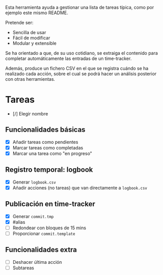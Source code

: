 Esta herramienta ayuda a gestionar una lista de tareas típica, como por ejemplo este mismo README.

Pretende ser:
- Sencilla de usar
- Fácil de modificar
- Modular y extensible

Se ha orientado a que, de su uso cotidiano, se extraiga el contenido para completar automáticamente las entradas de un time-tracker.

Además, produce un fichero CSV en el que se registra cuándo se ha realizado cada acción, sobre el cual se podrá hacer un análisis posterior con otras herramientas.

# Tareas

- [/] Elegir nombre

## Funcionalidades básicas

- [x] Añadir tareas como pendientes
- [x] Marcar tareas como completadas
- [x] Marcar una tarea como "en progreso"

## Registro temporal: logbook

- [x] Generar `logbook.csv`
- [x] Añadir acciones (no tareas) que van directamente a `logbook.csv`

## Publicación en time-tracker

- [x] Generar `commit.tmp`
- [x] #alias
- [ ] Redondear con bloques de 15 mins
- [ ] Proporcionar `commit.template`

## Funcionalidades extra

- [ ] Deshacer última acción
- [ ] Subtareas
